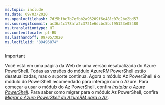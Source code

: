 ```yaml
---
ms.topic: include
ms.date: 09/03/2020
ms.openlocfilehash: 7d25bfbc7b7efbb2a96209f6e485c07c2be2bd57
ms.sourcegitcommit: ac36a4c178afa2c3721e6dcbc5bbf95123e05480
ms.translationtype: HT
ms.contentlocale: pt-BR
ms.lasthandoff: 09/05/2020
ms.locfileid: "89496874"
---
```

> [!IMPORTANT]
> Você está em uma página da Web de uma versão desatualizada do Azure PowerShell. Todas as versões do módulo AzureRM PowerShell estão desatualizadas, mas o suporte continua. Agora o módulo Az PowerShell é o módulo do PowerShell recomendado para interagir com o Azure. Para começar a usar o módulo do Az PowerShell, confira [_Instalar o Azure PowerShell_](https://docs.microsoft.com/powershell/azure/install-az-ps). Para saber como migrar para o módulo Az PowerShell, confira [_Migrar o Azure PowerShell do AzureRM para o Az_](https://aka.ms/azpsmigrate).
